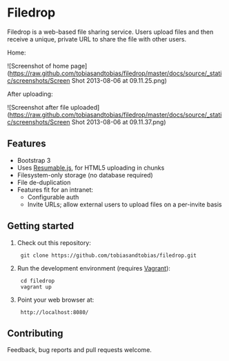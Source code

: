 Filedrop
========

Filedrop is a web-based file sharing service. Users upload files and then
receive a unique, private URL to share the file with other users.

Home:

![Screenshot of home page](https://raw.github.com/tobiasandtobias/filedrop/master/docs/source/_static/screenshots/Screen Shot 2013-08-06 at 09.11.25.png)

After uploading:

![Screenshot after file uploaded](https://raw.github.com/tobiasandtobias/filedrop/master/docs/source/_static/screenshots/Screen Shot 2013-08-06 at 09.11.37.png)


Features
--------

* Bootstrap 3
* Uses [Resumable.js](https://github.com/23/resumable.js), for HTML5 uploading in chunks
* Filesystem-only storage (no database required)
* File de-duplication
* Features fit for an intranet:
    * Configurable auth
    * Invite URLs; allow external users to upload files on a per-invite basis


Getting started
---------------

1. Check out this repository:

        git clone https://github.com/tobiasandtobias/filedrop.git

2. Run the development environment (requires [Vagrant](http://vagrantup.com/)):

        cd filedrop
        vagrant up

3. Point your web browser at:

        http://localhost:8080/


Contributing
------------

Feedback, bug reports and pull requests welcome.
